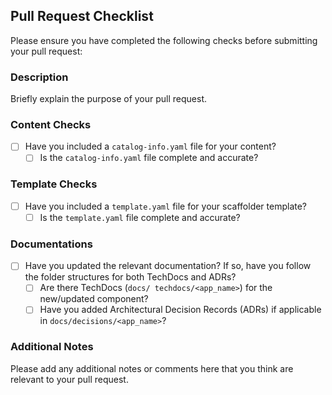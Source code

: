 ## Pull Request Checklist

Please ensure you have completed the following checks before submitting your pull request:

### Description

Briefly explain the purpose of your pull request.

### Content Checks

- [ ] Have you included a `catalog-info.yaml` file for your content?
  - [ ] Is the `catalog-info.yaml` file complete and accurate?

### Template Checks

- [ ] Have you included a `template.yaml` file for your scaffolder template?
  - [ ] Is the `template.yaml` file complete and accurate?

### Documentations

- [ ] Have you updated the relevant documentation? If so, have you follow the folder structures for both TechDocs and ADRs?
  - [ ] Are there TechDocs (`docs/ techdocs/<app_name>`) for the new/updated component?
  - [ ] Have you added Architectural Decision Records (ADRs) if applicable in `docs/decisions/<app_name>`?

### Additional Notes

Please add any additional notes or comments here that you think are relevant to your pull request.